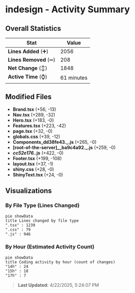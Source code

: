 # indesign - Activity Summary 

## Overall Statistics

| Stat                   | Value                                                             |
| ---------------------- | ----------------------------------------------------------------- |
| **Lines Added** (➕)   | 2056                                          |
| **Lines Removed** (➖) | 208                                        |
| **Net Change** (↕)    | 1848                |
| **Active Time** (⌚)   | 61 minutes |


## Modified Files
- **Brand.tsx** (+56, -13)
- **Nav.tsx** (+289, -32)
- **Hero.tsx** (+183, -0)
- **Features.tsx** (+223, -42)
- **page.tsx** (+32, -0)
- **globals.css** (+39, -12)
- **Components_dd38fe43._.js** (+265, -0)
- **[root-of-the-server]__ba9c4a92._.js** (+259, -0)
- **_cc52e176._.js** (+422, -0)
- **Footer.tsx** (+199, -108)
- **layout.tsx** (+37, -1)
- **shiny.css** (+28, -0)
- **ShinyText.tsx** (+24, -0)

## Visualizations

### By File Type (Lines Changed)

```mermaid
pie showData
title Lines changed by file type
".tsx" : 1239
".css" : 79
".js" : 946
```

### By Hour (Estimated Activity Count)

```mermaid
pie showData
title Coding activity by hour (count of changes)
"14h" : 24
"15h" : 18
"17h" : 7
```


> **Last Updated:** 4/22/2025, 5:24:07 PM